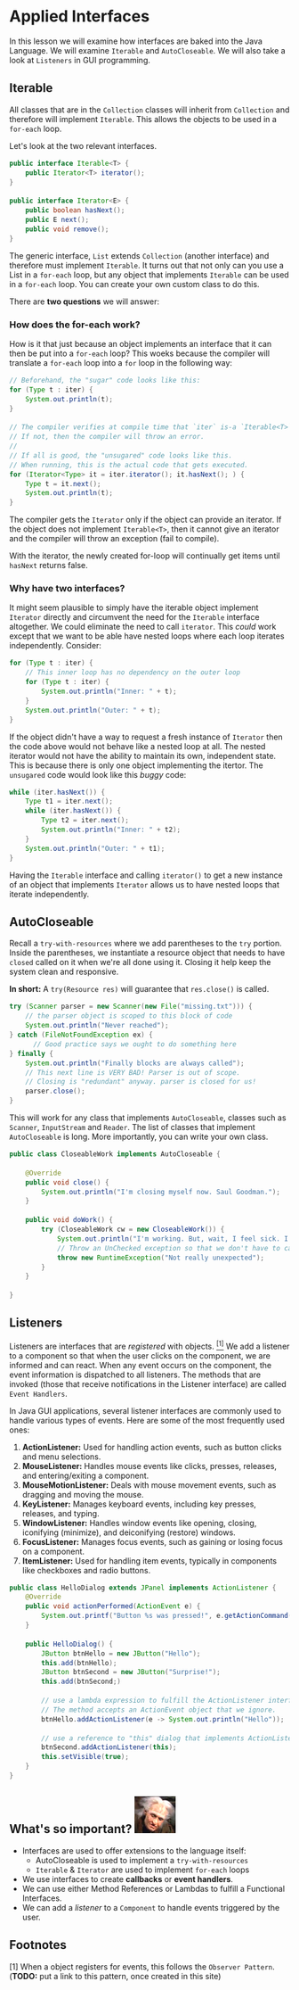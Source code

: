 # Applied Interfaces

In this lesson we will examine how interfaces are baked into the Java Language. We will examine `Iterable` and `AutoCloseable`. We will also take a look at `Listeners` in GUI programming.  

## Iterable

All classes that are in the `Collection` classes will inherit from `Collection` and therefore will implement `Iterable`. This allows the objects to be used in a `for-each` loop.  

Let's look at the two relevant interfaces.

```java
public interface Iterable<T> {
    public Iterator<T> iterator();
}

public interface Iterator<E> {
    public boolean hasNext();
	public E next();
	public void remove(); 
}
```
The generic interface, `List` extends `Collection` (another interface) and therefore must implement `Iterable`. It turns out that not only can you use a List in a `for-each` loop, but any object that implements `Iterable` can be used in a `for-each` loop. You can create your own custom class to do this.   

There are **two questions** we will answer:
### How does the for-each work?
How is it that just because an object implements an interface that it can then be put into a `for-each` loop? This woeks because the compiler will translate a `for-each` loop into a `for` loop in the following way:

```java
// Beforehand, the "sugar" code looks like this:
for (Type t : iter) {
    System.out.println(t);
}

// The compiler verifies at compile time that `iter` is-a `Iterable<T>`.
// If not, then the compiler will throw an error. 
// 
// If all is good, the "unsugared" code looks like this.
// When running, this is the actual code that gets executed. 
for (Iterator<Type> it = iter.iterator(); it.hasNext(); ) {
    Type t = it.next();
    System.out.println(t);
}
```
The compiler gets the `Iterator` only if the object can provide an iterator. If the object does not implement `Iterable<T>`, then it cannot give an iterator and the compiler will throw an exception (fail to compile).  

With the iterator, the newly created for-loop will continually get items until `hasNext` returns false.  

### Why have two interfaces?
It might seem plausible to simply have the iterable object implement `Iterator` directly and circumvent the need for the `Iterable` interface altogether. We could eliminate the need to call `iterator`. This _could_ work except that we want to be able have nested loops where each loop iterates independently. Consider:

```java
for (Type t : iter) {
    // This inner loop has no dependency on the outer loop
    for (Type t : iter) {
        System.out.println("Inner: " + t);
    }
    System.out.println("Outer: " + t);
}
```
If the object didn't have a way to request a fresh instance of `Iterator` then the code above would not behave like a nested loop at all. The nested iterator would not have the ability to maintain its own, independent state. This is because there is only one object implementing the itertor. The `unsugared` code would look like this _buggy_ code:

```java
while (iter.hasNext()) {
    Type t1 = iter.next();
    while (iter.hasNext()) {
        Type t2 = iter.next();
        System.out.println("Inner: " + t2);
    }
    System.out.println("Outer: " + t1);
}
```
Having the `Iterable` interface and calling `iterator()` to get a new instance of an object that implements `Iterator` allows us to have nested loops that iterate independently.  

## AutoCloseable

Recall a `try-with-resources` where we add parentheses to the `try` portion. Inside the parentheses, we instantiate a resource object that needs to have `closed` called on it when we're all done using it. Closing it help keep the system clean and responsive.  

**In short:** A `try(Resource res)` will guarantee that `res.close()` is called.

```java
try (Scanner parser = new Scanner(new File("missing.txt"))) {
    // the parser object is scoped to this block of code
    System.out.println("Never reached");
} catch (FileNotFoundException ex) {
      // Good practice says we ought to do something here
} finally {
    System.out.println("Finally blocks are always called");
    // This next line is VERY BAD! Parser is out of scope. 
    // Closing is "redundant" anyway. parser is closed for us!
    parser.close(); 
}
```
This will work for any class that implements `AutoCloseable`, classes such as `Scanner`, `InputStream` and `Reader`. The list of classes that implement `AutoCloseable` is long. More importantly, you can write your own class.

```java
public class CloseableWork implements AutoCloseable {

    @Override
    public void close() {
        System.out.println("I'm closing myself now. Saul Goodman.");
    }

    public void doWork() {
        try (CloseableWork cw = new CloseableWork()) {
            System.out.println("I'm working. But, wait, I feel sick. I think I'm going to throw!");
            // Throw an UnChecked exception so that we don't have to catch it.
            throw new RuntimeException("Not really unexpected");
        }
    }

}
```

## Listeners
Listeners are interfaces that are _registered_ with objects. <a href="#footnotes"><sup>[1]</sup></a> We add a listener to a component so that when the user clicks on the component, we are informed and can react. When any event occurs on the component, the event information is dispatched to all listeners. The methods that are invoked (those that receive notifications in the Listener interface) are called `Event Handlers`.

In Java GUI applications, several listener interfaces are commonly used to handle various types of events. Here are some of the most frequently used ones:  
1. **ActionListener:** Used for handling action events, such as button clicks and menu selections.  
2. **MouseListener:** Handles mouse events like clicks, presses, releases, and entering/exiting a component.  
3. **MouseMotionListener:** Deals with mouse movement events, such as dragging and moving the mouse.  
4. **KeyListener:** Manages keyboard events, including key presses, releases, and typing.  
5. **WindowListener:** Handles window events like opening, closing, iconifying (minimize), and deiconifying (restore) windows.  
6. **FocusListener:** Manages focus events, such as gaining or losing focus on a component.  
7. **ItemListener:** Used for handling item events, typically in components like checkboxes and radio buttons.  

```java
public class HelloDialog extends JPanel implements ActionListener {
    @Override
    public void actionPerformed(ActionEvent e) {
        System.out.printf("Button %s was pressed!", e.getActionCommand());
    }

    public HelloDialog() {
        JButton btnHello = new JButton("Hello");
        this.add(btnHello);
        JButton btnSecond = new JButton("Surprise!");
        this.add(btnSecond;)
        
        // use a lambda expression to fulfill the ActionListener interface.
        // The method accepts an ActionEvent object that we ignore.
        btnHello.addActionListener(e -> System.out.println("Hello"));

        // use a reference to "this" dialog that implements ActionListener
        btnSecond.addActionListener(this);
        this.setVisible(true); 
    }
}
```

## What's so important? ![Billy](../_static/whats_so_important.png)

* Interfaces are used to offer extensions to the language itself:  
    * AutoCloseable is used to implement a `try-with-resources`  
    * `Iterable` & `Iterator` are used to implement `for-each` loops   
* We use interfaces to create **callbacks** or **event handlers**.  
* We can use either Method References or Lambdas to fulfill a Functional Interfaces.  
* We can add a _listener_ to a `Component` to handle events triggered by the user.    

<a id="footnotes"></a>

## Footnotes
[1] When a object registers for events, this follows the `Observer Pattern`. (**TODO:** put a link to this pattern, once created in this site)